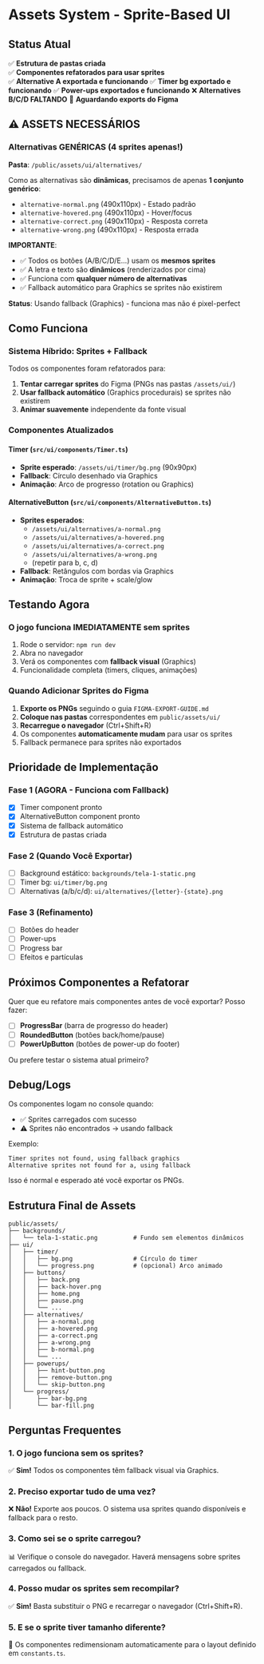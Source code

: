 # Assets System - Sprite-Based UI

## Status Atual

✅ **Estrutura de pastas criada**  
✅ **Componentes refatorados para usar sprites**  
✅ **Alternative A exportada e funcionando**
✅ **Timer bg exportado e funcionando**
✅ **Power-ups exportados e funcionando**
❌ **Alternatives B/C/D FALTANDO**
🔄 **Aguardando exports do Figma**  

## ⚠️ ASSETS NECESSÁRIOS

### Alternativas GENÉRICAS (4 sprites apenas!)

**Pasta**: `/public/assets/ui/alternatives/`

Como as alternativas são **dinâmicas**, precisamos de apenas **1 conjunto genérico**:

- `alternative-normal.png` (490x110px) - Estado padrão
- `alternative-hovered.png` (490x110px) - Hover/focus
- `alternative-correct.png` (490x110px) - Resposta correta
- `alternative-wrong.png` (490x110px) - Resposta errada

**IMPORTANTE**: 
- ✅ Todos os botões (A/B/C/D/E...) usam os **mesmos sprites**
- ✅ A letra e texto são **dinâmicos** (renderizados por cima)
- ✅ Funciona com **qualquer número de alternativas**
- ✅ Fallback automático para Graphics se sprites não existirem

**Status**: Usando fallback (Graphics) - funciona mas não é pixel-perfect  

## Como Funciona

### Sistema Híbrido: Sprites + Fallback

Todos os componentes foram refatorados para:

1. **Tentar carregar sprites** do Figma (PNGs nas pastas `/assets/ui/`)
2. **Usar fallback automático** (Graphics procedurais) se sprites não existirem
3. **Animar suavemente** independente da fonte visual

### Componentes Atualizados

#### Timer (`src/ui/components/Timer.ts`)
- **Sprite esperado**: `/assets/ui/timer/bg.png` (90x90px)
- **Fallback**: Círculo desenhado via Graphics
- **Animação**: Arco de progresso (rotation ou Graphics)

#### AlternativeButton (`src/ui/components/AlternativeButton.ts`)
- **Sprites esperados**:
  - `/assets/ui/alternatives/a-normal.png`
  - `/assets/ui/alternatives/a-hovered.png`
  - `/assets/ui/alternatives/a-correct.png`
  - `/assets/ui/alternatives/a-wrong.png`
  - (repetir para b, c, d)
- **Fallback**: Retângulos com bordas via Graphics
- **Animação**: Troca de sprite + scale/glow

## Testando Agora

### O jogo funciona IMEDIATAMENTE sem sprites

1. Rode o servidor: `npm run dev`
2. Abra no navegador
3. Verá os componentes com **fallback visual** (Graphics)
4. Funcionalidade completa (timers, cliques, animações)

### Quando Adicionar Sprites do Figma

1. **Exporte os PNGs** seguindo o guia `FIGMA-EXPORT-GUIDE.md`
2. **Coloque nas pastas** correspondentes em `public/assets/ui/`
3. **Recarregue o navegador** (Ctrl+Shift+R)
4. Os componentes **automaticamente mudam** para usar os sprites
5. Fallback permanece para sprites não exportados

## Prioridade de Implementação

### Fase 1 (AGORA - Funciona com Fallback)
- [x] Timer component pronto
- [x] AlternativeButton component pronto
- [x] Sistema de fallback automático
- [x] Estrutura de pastas criada

### Fase 2 (Quando Você Exportar)
- [ ] Background estático: `backgrounds/tela-1-static.png`
- [ ] Timer bg: `ui/timer/bg.png`
- [ ] Alternativas (a/b/c/d): `ui/alternatives/{letter}-{state}.png`

### Fase 3 (Refinamento)
- [ ] Botões do header
- [ ] Power-ups
- [ ] Progress bar
- [ ] Efeitos e partículas

## Próximos Componentes a Refatorar

Quer que eu refatore mais componentes antes de você exportar? Posso fazer:

- [ ] **ProgressBar** (barra de progresso do header)
- [ ] **RoundedButton** (botões back/home/pause)
- [ ] **PowerUpButton** (botões de power-up do footer)

Ou prefere testar o sistema atual primeiro?

## Debug/Logs

Os componentes logam no console quando:
- ✅ Sprites carregados com sucesso
- ⚠️ Sprites não encontrados → usando fallback

Exemplo:
```
Timer sprites not found, using fallback graphics
Alternative sprites not found for a, using fallback
```

Isso é normal e esperado até você exportar os PNGs.

## Estrutura Final de Assets

```
public/assets/
├── backgrounds/
│   └── tela-1-static.png          # Fundo sem elementos dinâmicos
├── ui/
│   ├── timer/
│   │   ├── bg.png                 # Círculo do timer
│   │   └── progress.png           # (opcional) Arco animado
│   ├── buttons/
│   │   ├── back.png
│   │   ├── back-hover.png
│   │   ├── home.png
│   │   ├── pause.png
│   │   └── ...
│   ├── alternatives/
│   │   ├── a-normal.png
│   │   ├── a-hovered.png
│   │   ├── a-correct.png
│   │   ├── a-wrong.png
│   │   ├── b-normal.png
│   │   └── ...
│   ├── powerups/
│   │   ├── hint-button.png
│   │   ├── remove-button.png
│   │   └── skip-button.png
│   └── progress/
│       ├── bar-bg.png
│       └── bar-fill.png
```

## Perguntas Frequentes

### 1. O jogo funciona sem os sprites?
✅ **Sim!** Todos os componentes têm fallback visual via Graphics.

### 2. Preciso exportar tudo de uma vez?
❌ **Não!** Exporte aos poucos. O sistema usa sprites quando disponíveis e fallback para o resto.

### 3. Como sei se o sprite carregou?
📊 Verifique o console do navegador. Haverá mensagens sobre sprites carregados ou fallback.

### 4. Posso mudar os sprites sem recompilar?
✅ **Sim!** Basta substituir o PNG e recarregar o navegador (Ctrl+Shift+R).

### 5. E se o sprite tiver tamanho diferente?
🔧 Os componentes redimensionam automaticamente para o layout definido em `constants.ts`.
